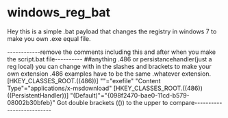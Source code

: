 # windows_reg_bat
Hey this is a simple .bat payload that changes the registry in windows 7 to make you own .exe equal file.

------------remove the comments including this and after when you make the script.bat file----------
##anything .486 or persistancehandler(just a reg local) you can change with in the slashes and brackets to make your own extension .486 examples have to be the same .whatever extension.
[HKEY_CLASSES_ROOT\.((486))]
""="exefile"
"Content Type"="applications/x-msdownload"
[HKEY_CLASSES_ROOT\.((486))\((PersistentHandler))]
"(Default)"="{098f2470-bae0-11cd-b579-08002b30bfeb}"
Got double brackets (()) to the upper to compare--------------------------
